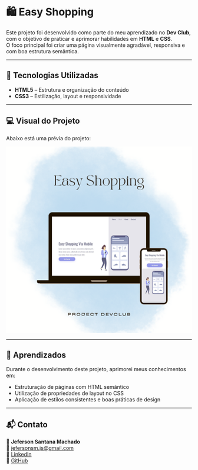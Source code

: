 # 🛍️ Easy Shopping

Este projeto foi desenvolvido como parte do meu aprendizado no **Dev Club**, com o objetivo de praticar e aprimorar habilidades em **HTML** e **CSS**.  
O foco principal foi criar uma página visualmente agradável, responsiva e com boa estrutura semântica.

---

## 🚀 Tecnologias Utilizadas

- **HTML5** – Estrutura e organização do conteúdo  
- **CSS3** – Estilização, layout e responsividade  

---

## 💻 Visual do Projeto

Abaixo está uma prévia do projeto:

![Imagem do projeto](./assets/New%20Product%20Mockup%20Now%20Available%20Marketing%20Promotion%20Instagram%20Post%20(1).png)

---

## 🧠 Aprendizados

Durante o desenvolvimento deste projeto, aprimorei meus conhecimentos em:

- Estruturação de páginas com HTML semântico  
- Utilização de propriedades de layout no CSS  
- Aplicação de estilos consistentes e boas práticas de design  

---

## 📬 Contato

👤 **Jeferson Santana Machado**  
📧 [jefersonsm.js@gmail.com](mailto:jefersonsm.js@gmail.com)  
🔗 [LinkedIn](https://www.linkedin.com/in/jeferson-santana-machado/)  
🐙 [GitHub](https://github.com/Jefersonsm-js)

